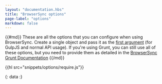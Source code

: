```yaml
---
layout: "documentation.hbs"
title: "BrowserSync options"
page-label: "options"
markdown: false
---
```


{{#md}}
These are all the options that you can configure when using BrowserSync. Create a single object and pass 
it as the [first argument](/docs/api/#api-browserSync) (for GulpJS and normal API usage). If you're using Grunt, you can 
still use all of these options, but you need to provide them as detailed in the [BrowserSync Grunt Documentation]({{site.links.grunt}})
{{/md}}

{{hl src="snippets/options/require.js"}}

{: data :}
